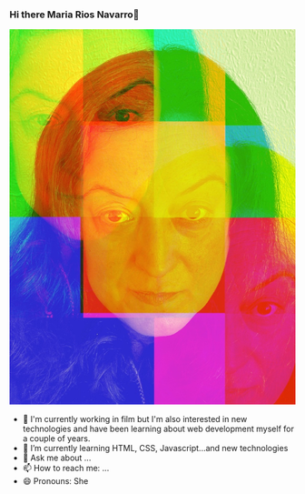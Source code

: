 ### Hi there Maria Rios Navarro👋
![Maria Rios Navarro Foto](MariaRiosNavarro_Klein.jpg)



<!--
**MariaRiosNavarro/MariaRiosNavarro** is a ✨ _special_ ✨ repository because its `README.md` (this file) appears on your GitHub profile.-->


  
	
	
- 🔭 I'm currently working in film but I'm also interested in new technologies and have been learning about web development myself for a couple of years.
- 🌱 I’m currently learning HTML, CSS, Javascript...and new technologies 
- 💬 Ask me about ...
- 📫 How to reach me: ...
- 😄 Pronouns: She
